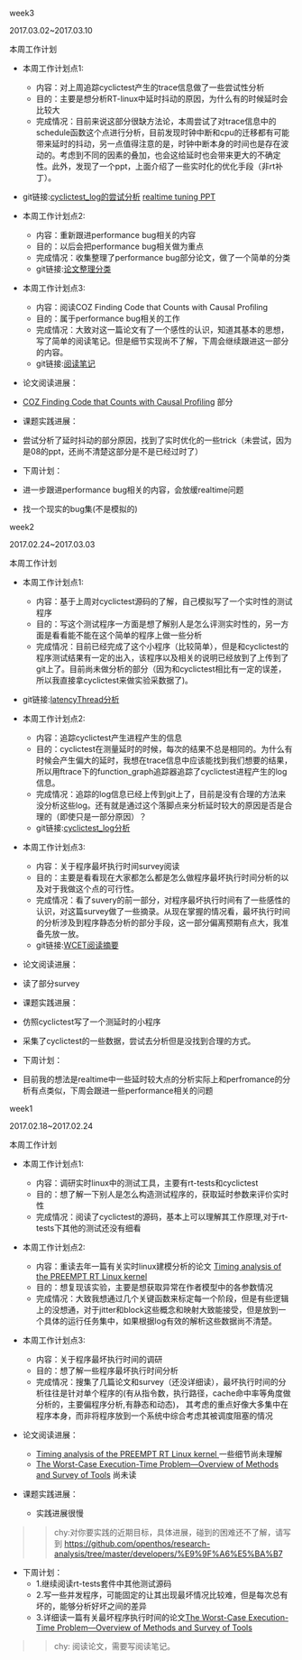 week3

2017.03.02~2017.03.10

本周工作计划

- 本周工作计划点1:
  - 内容：对上周追踪cyclictest产生的trace信息做了一些尝试性分析
  - 目的：主要是想分析RT-linux中延时抖动的原因，为什么有的时候延时会比较大
  - 完成情况：目前来说这部分很缺方法论，本周尝试了对trace信息中的schedule函数这个点进行分析，目前发现时钟中断和cpu的迁移都有可能带来延时的抖动，另一点值得注意的是，时钟中断本身的时间也是存在波动的。考虑到不同的因素的叠加，也会这给延时也会带来更大的不确定性。此外，发现了一个ppt，上面介绍了一些实时化的优化手段（非rt补丁）。
 - git链接:[cyclictest_log的尝试分析](https://github.com/openthos/research-analysis/blob/master/developers/%E9%9F%A6%E5%BA%B7/realtime/cyclictest_log%E7%9A%84%E5%B0%9D%E8%AF%95%E5%88%86%E6%9E%90.md)
[realtime tuning PPT](https://github.com/openthos/research-analysis/blob/master/developers/%E9%9F%A6%E5%BA%B7/realtime/paper/realtime_tuning_part1.pdf)

- 本周工作计划点2:
  - 内容：重新跟进performance bug相关的内容
  - 目的：以后会把performance bug相关做为重点
  - 完成情况：收集整理了performance bug部分论文，做了一个简单的分类
  - git链接:[论文整理分类](https://github.com/openthos/research-analysis/blob/master/developers/%E9%9F%A6%E5%BA%B7/performance/paper/%E8%AE%BA%E6%96%87%E5%88%86%E7%B1%BB.md)
  
- 本周工作计划点3:
  - 内容：阅读COZ Finding Code that Counts with Causal Proﬁling
  - 目的：属于performance bug相关的工作
  - 完成情况：大致对这一篇论文有了一个感性的认识，知道其基本的思想，写了简单的阅读笔记。但是细节实现尚不了解，下周会继续跟进这一部分的内容。
  - git链接:[阅读笔记](https://github.com/openthos/research-analysis/blob/master/developers/%E9%9F%A6%E5%BA%B7/performance/notes/coz_notes.md)
  
- 论文阅读进展：
 - [COZ Finding Code that Counts with Causal Proﬁling](https://github.com/openthos/research-analysis/blob/master/developers/%E9%9F%A6%E5%BA%B7/performance/paper/COZ%20Finding%20Code%20that%20Counts%20with%20Causal%20Pro%EF%AC%81ling.pdf) 部分
 
- 课题实践进展：
 - 尝试分析了延时抖动的部分原因，找到了实时优化的一些trick（未尝试，因为是08的ppt，还尚不清楚这部分是不是已经过时了）

- 下周计划：
 - 进一步跟进performance bug相关的内容，会放缓realtime问题
 - 找一个现实的bug集(不是模拟的)
 
 
week2

2017.02.24~2017.03.03

本周工作计划

- 本周工作计划点1:
  - 内容：基于上周对cyclictest源码的了解，自己模拟写了一个实时性的测试程序
  - 目的：写这个测试程序一方面是想了解别人是怎么评测实时性的，另一方面是看看能不能在这个简单的程序上做一些分析
  - 完成情况：目前已经完成了这个小程序（比较简单），但是和cyclictest的程序测试结果有一定的出入，该程序以及相关的说明已经放到了上传到了git上了。目前尚未做分析的部分（因为和cyclictest相比有一定的误差，所以我直接拿cyclictest来做实验采数据了)。
 - git链接:[latencyThread分析](https://github.com/openthos/research-analysis/blob/master/developers/%E9%9F%A6%E5%BA%B7/realtime/latencyThread.md)


- 本周工作计划点2:
  - 内容：追踪cyclictest产生进程产生的信息
  - 目的：cyclictest在测量延时的时候，每次的结果不总是相同的。为什么有时候会产生偏大的延时，我想在trace信息中应该能找到我们想要的结果，所以用ftrace下的function_graph追踪器追踪了cyclictest进程产生的log信息。
  - 完成情况：追踪的log信息已经上传到git上了，目前是没有合理的方法来没分析这些log。还有就是通过这个落脚点来分析延时较大的原因是否是合理的（即使只是一部分原因）？
  - git链接:[cyclictest_log分析](https://github.com/openthos/research-analysis/blob/master/developers/%E9%9F%A6%E5%BA%B7/realtime/%E5%9F%BA%E4%BA%8Ecyclictest%E5%BB%B6%E6%97%B6%E5%88%86%E6%9E%90.md)
  
- 本周工作计划点3:
  - 内容：关于程序最坏执行时间survey阅读
  - 目的：主要是看看现在大家都怎么都是怎么做程序最坏执行时间分析的以及对于我做这个点的可行性。
  - 完成情况：看了suvery的前一部分，对程序最坏执行时间有了一些感性的认识，对这篇survey做了一些摘录。从现在掌握的情况看，最坏执行时间的分析涉及到程序静态分析的部分手段，这一部分偏离预期有点大，我准备先放一放。
  - git链接:[WCET阅读摘要](https://github.com/openthos/research-analysis/blob/master/developers/%E9%9F%A6%E5%BA%B7/realtime/%E5%85%B3%E4%BA%8EWCET_survey%E9%98%85%E8%AF%BB.md)
  
- 论文阅读进展：
 - 读了部分survey
 
- 课题实践进展：
 - 仿照cyclictest写了一个测延时的小程序
 - 采集了cyclictest的一些数据，尝试去分析但是没找到合理的方式。

- 下周计划：
 - 目前我的想法是realtime中一些延时较大点的分析实际上和perfromance的分析有点类似，下周会跟进一些performance相关的问题
 
 
week1

2017.02.18~2017.02.24

本周工作计划

- 本周工作计划点1:
  - 内容：调研实时linux中的测试工具，主要有rt-tests和cyclictest
  - 目的：想了解一下别人是怎么构造测试程序的，获取延时参数来评价实时性
  - 完成情况：阅读了cyclictest的源码，基本上可以理解其工作原理,对于rt-tests下其他的测试还没有细看


- 本周工作计划点2:
  - 内容：重读去年一篇有关实时linux建模分析的论文   [Timing analysis of the PREEMPT RT Linux kernel
](http://onlinelibrary.wiley.com/doi/10.1002/spe.2333/pdf)
  - 目的：想复现该实验，主要是想获取异常在作者模型中的各参数情况
  - 完成情况：大致我想通过几个关键函数来标定每一个阶段，但是有些逻辑上的没想通，对于jitter和block这些概念和映射大致能接受，但是放到一个具体的运行任务集中，如果根据log有效的解析这些数据尚不清楚。

- 本周工作计划点3:
  - 内容：关于程序最坏执行时间的调研
  - 目的：想了解一些程序最坏执行时间分析
  - 完成情况：搜集了几篇论文和survey（还没详细读），最坏执行时间的分析往往是针对单个程序的(有从指令数，执行路径，cache命中率等角度做分析的，主要偏程序分析,有静态和动态)， 其考虑的重点好像大多集中在程序本身，而非将程序放到一个系统中综合考虑其被调度阻塞的情况 

 
- 论文阅读进展：
  -   [Timing analysis of the PREEMPT RT Linux kernel
](http://onlinelibrary.wiley.com/doi/10.1002/spe.2333/pdf) 一些细节尚未理解
  - [The Worst-Case Execution-Time Problem—Overview of Methods and Survey of Tools](http://dl.acm.org/citation.cfm?id=1347389) 尚未读


- 课题实践进展：
  - 实践进展很慢

>> chy:对你要实践的近期目标，具体进展，碰到的困难还不了解，请写到 https://github.com/openthos/research-analysis/tree/master/developers/%E9%9F%A6%E5%BA%B7 

- 下周计划：
  - 1.继续阅读rt-tests套件中其他测试源码
  - 2.写一些并发程序，可能固定的让其出现最坏情况比较难，但是每次总有坏的，能够分析好坏之间的差异
  - 3.详细读一篇有关最坏程序执行时间的论文[The Worst-Case Execution-Time Problem—Overview of Methods and Survey of Tools](http://dl.acm.org/citation.cfm?id=1347389b)

>> chy: 阅读论文，需要写阅读笔记。

